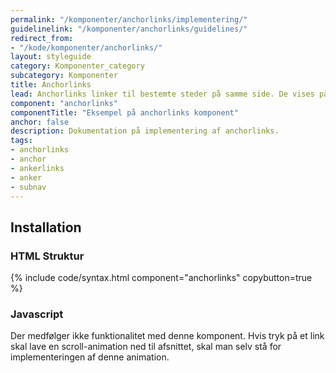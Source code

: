 ```yaml
---
permalink: "/komponenter/anchorlinks/implementering/"
guidelinelink: "/komponenter/anchorlinks/guidelines/"
redirect_from:
- "/kode/komponenter/anchorlinks/"
layout: styleguide
category: Komponenter_category
subcategory: Komponenter
title: Anchorlinks
lead: Anchorlinks linker til bestemte steder på samme side. De vises på den enkelte side under overskrift og eventuel manchettekst.
component: "anchorlinks"
componentTitle: "Eksempel på anchorlinks komponent"
anchor: false
description: Dokumentation på implementering af anchorlinks.
tags:
- anchorlinks
- anchor
- ankerlinks
- anker
- subnav
---
```


## Installation

### HTML Struktur

{% include code/syntax.html component="anchorlinks" copybutton=true %}

### Javascript

Der medfølger ikke funktionalitet med denne komponent. Hvis tryk på et link skal lave en scroll-animation ned til afsnittet, skal man selv stå for implementeringen af denne animation.